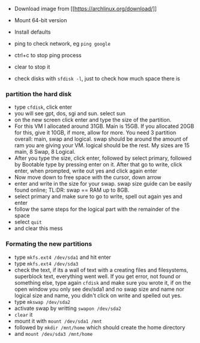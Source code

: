 - Download image from [[https://archlinux.org/download/]]
- Mount 64-bit version
- Install defaults
- ping to check network, eg `ping google`
- ctrl+c to stop ping process
- clear to stop it

- check disks with `sfdisk -l`, just to check how much space there is

### partition the hard disk
- type `cfdisk`, click enter
- you will see gpt, dos, sgi and sun. select sun
- on the new screen click enter and type the size of the partition.
- For this VM I allocated around 31GB. Main is 15GB. If you allocated 20GB for this, give it 10GB, if more, allow for more. You need 3 partition overall: main, swap and logical. swap should be around the amount of ram you are giving your VM. logical should be the rest. My sizes are 15 main, 8 Swap, 8 Logical.
- After you type the size, click enter, followed by select primary, followed by Bootable type by pressing enter on it. After that go to write, click enter, when prompted, write out yes and click again enter
- Now move down to free space with the cursor, down arrow
- enter and write in the size for your swap. swap size guide can be easily found online; TL:DR: swap == RAM up to 8GB.
- select primary and make sure to go to write, spell out again yes and enter
- follow the same steps for the logical part with the remainder of the space
- select `quit`
- and clear this mess

### Formating the new partitions
- type `mkfs.ext4 /dev/sda1` and hit enter
- type `mkfs.ext4 /dev/sda3`
- check the text, if its a wall of text with a creating files and filesystems, superblock text, everything went well. If you get error, not found or something else, type again `cfdisk` and make sure you wrote it, if on the open window you only see dev/sda1 and no swap size and name nor logical size and name, you didn't click on write and spelled out yes.
- type `mkswap /dev/sda2`
- activate swap by writting `swapon /dev/sda2`
- `clear` it
- mount it with `mount /dev/sda1 /mnt`
- followed by `mkdir /mnt/home` which should create the home directory
- and `mount /dev/sda3 /mnt/home`
